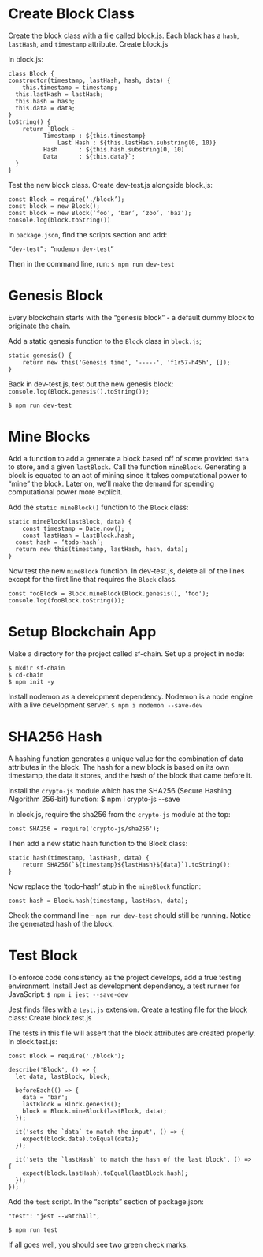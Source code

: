 # Create Block Class
Create the block class with a file called block.js. Each black has a `hash`, `lastHash`, and `timestamp` attribute.
Create block.js

In block.js:
```
class Block {
constructor(timestamp, lastHash, hash, data) {
	this.timestamp = timestamp;
  this.lastHash = lastHash;
  this.hash = hash;
  this.data = data;
}
toString() {
	return `Block -
          Timestamp : ${this.timestamp}
 		      Last Hash : ${this.lastHash.substring(0, 10)}
          Hash      : ${this.hash.substring(0, 10)
          Data      : ${this.data}`;
  }
}
```
Test the new block class. Create dev-test.js alongside block.js:
```
const Block = require(‘./block’);
const block = new Block();
const block = new Block(‘foo’, ‘bar’, ‘zoo’, ‘baz’);
console.log(block.toString())
```
In `package.json`, find the scripts section and add:

`“dev-test”: “nodemon dev-test”`

Then in the command line, run:
`$ npm run dev-test`

# Genesis Block
Every blockchain starts with the “genesis block” - a default dummy block to originate the chain.

Add a static genesis function to the `Block` class in `block.js`;
```
static genesis() {
	return new this('Genesis time', '-----', 'f1r57-h45h', []);
}
```

Back in dev-test.js, test out the new genesis block:
`console.log(Block.genesis().toString());`

`$ npm run dev-test`

# Mine Blocks
Add a function to add a generate a block based off of some provided `data` to store, and a given `lastBlock.` Call the function `mineBlock`. Generating a block is equated to an act of mining since it takes computational power to “mine” the block. Later on, we’ll make the demand for spending computational power more explicit.

Add the `static mineBlock()` function to the `Block` class:
```
static mineBlock(lastBlock, data) {
	const timestamp = Date.now();
	const lastHash = lastBlock.hash;
  const hash = ‘todo-hash’;
  return new this(timestamp, lastHash, hash, data);
}
```
Now test the new `mineBlock` function. In dev-test.js, delete all of the lines except for the first line that requires the `Block` class.
```
const fooBlock = Block.mineBlock(Block.genesis(), 'foo');
console.log(fooBlock.toString());
```

# Setup Blockchain App
Make a directory for the project called sf-chain. Set up a project in node:
```
$ mkdir sf-chain
$ cd-chain
$ npm init -y
```
Install nodemon as a development dependency. Nodemon is a node engine with a live development server.
`$ npm i nodemon --save-dev`

# SHA256 Hash
A hashing function generates a unique value for the combination of data attributes in the block. The hash for a new block is based on its own timestamp, the data it stores, and the hash of the block that came before it.

Install the `crypto-js` module which has the SHA256 (Secure Hashing Algorithm 256-bit) function:
$ npm i crypto-js --save

In block.js, require the sha256 from the `crypto-js` module at the top:
```
const SHA256 = require('crypto-js/sha256');
```

Then add a new static hash function to the Block class:
```
static hash(timestamp, lastHash, data) {
	return SHA256(`${timestamp}${lastHash}${data}`).toString();
}
```

Now replace the ‘todo-hash’ stub in the `mineBlock` function:
```
const hash = Block.hash(timestamp, lastHash, data);
```

Check the command line - `npm run dev-test` should still be running. Notice the generated hash of the block.

# Test Block
To enforce code consistency as the project develops, add a true testing environment. Install Jest as development dependency, a test runner for JavaScript:
`$ npm i jest --save-dev`

Jest finds files with a `test.js` extension. Create a testing file for the block class:
Create block.test.js

The tests in this file will assert that the block attributes are created properly. In block.test.js:
```
const Block = require('./block');

describe('Block', () => {
  let data, lastBlock, block;

  beforeEach(() => {
    data = 'bar';
    lastBlock = Block.genesis();
    block = Block.mineBlock(lastBlock, data);
  });

  it('sets the `data` to match the input', () => {
    expect(block.data).toEqual(data);
  });

  it('sets the `lastHash` to match the hash of the last block', () => {
    expect(block.lastHash).toEqual(lastBlock.hash);
  });
});
```

Add the `test` script. In the “scripts” section of package.json:
```
"test": "jest --watchAll",
```
`$ npm run test`

If all goes well, you should see two green check marks.




